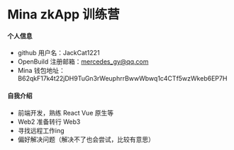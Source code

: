 # Mina zkApp 训练营


#### 个人信息

- github 用户名：JackCat1221
- OpenBuild 注册邮箱：mercedes_gy@qq.com
- Mina 钱包地址：B62qkF17k4t22jDH9TuGn3rWeuphrrBwwWbwq1c4CTf5wzWkeb6EP7H

#### 自我介绍
- 前端开发，熟练 React Vue 原生等
- Web2 准备转行 Web3
- 寻找远程工作ing
- 偏好解决问题（解决不了也会尝试，比较有意思） 
